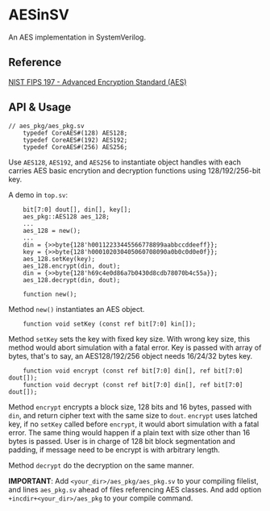# AESinSV

An AES implementation in SystemVerilog.

## Reference

[NIST FIPS 197 - Advanced Encryption Standard (AES)](http://nvlpubs.nist.gov/nistpubs/FIPS/NIST.FIPS.197.pdf)

## API & Usage

```
// aes_pkg/aes_pkg.sv
    typedef CoreAES#(128) AES128;
    typedef CoreAES#(192) AES192;
    typedef CoreAES#(256) AES256;
```

Use `AES128`, `AES192`, and `AES256` to instantiate object handles with each carries AES basic encrytion and decryption functions using 128/192/256-bit key.

A demo in `top.sv`:

```
    bit[7:0] dout[], din[], key[];
    aes_pkg::AES128 aes_128;
    ...
    aes_128 = new();
    ...
    din = {>>byte{128'h00112233445566778899aabbccddeeff}};
    key = {>>byte{128'h000102030405060708090a0b0c0d0e0f}};
    aes_128.setKey(key);
    aes_128.encrypt(din, dout);
    din = {>>byte{128'h69c4e0d86a7b0430d8cdb78070b4c55a}};
    aes_128.decrypt(din, dout);
```

```
    function new();
```

Method `new()` instantiates an AES object.


```
    function void setKey (const ref bit[7:0] kin[]);
```

Method `setKey` sets the key with fixed key size. With wrong key size, this method would abort simulation with a fatal error. Key is passed with array of bytes, that's to say, an AES128/192/256 object needs 16/24/32 bytes key.

```
    function void encrypt (const ref bit[7:0] din[], ref bit[7:0] dout[]);
    function void decrypt (const ref bit[7:0] din[], ref bit[7:0] dout[]);
```

Method `encrypt` encrypts a block size, 128 bits and 16 bytes,  passed with `din`, and return cipher text with the same size to `dout`. `encrypt` uses latched key, if no `setKey` called before `encrypt`, it would abort simulation with a fatal error. The same thing would happen if a plain text with size other than 16 bytes is passed. User is in charge of 128 bit block segmentation and padding, if message need to be encrypt is with arbitrary length.

Method `decrypt` do the decryption on the same manner.

**IMPORTANT**: Add `<your_dir>/aes_pkg/aes_pkg.sv` to your compiling filelist, and lines `aes_pkg.sv` ahead of files referencing AES classes. And add option `+incdir+<your_dir>/aes_pkg` to your compile command. 

